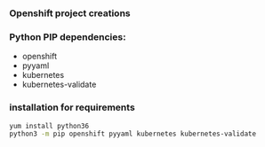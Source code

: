 ### Openshift project creations

### Python PIP dependencies: 

 - openshift
 - pyyaml
 - kubernetes
 - kubernetes-validate

### installation for requirements
```bash
yum install python36  
python3 -m pip openshift pyyaml kubernetes kubernetes-validate
```
